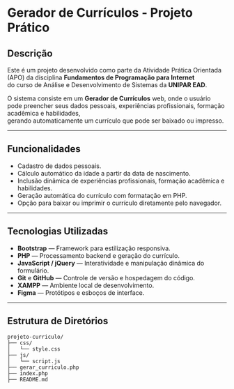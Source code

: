 # Gerador de Currículos - Projeto Prático

## Descrição

Este é um projeto desenvolvido como parte da Atividade Prática Orientada (APO) da disciplina **Fundamentos de Programação para Internet**  
do curso de Análise e Desenvolvimento de Sistemas da **UNIPAR EAD**.

O sistema consiste em um **Gerador de Currículos** web, onde o usuário pode preencher seus dados pessoais, experiências profissionais, formação acadêmica e habilidades,  
gerando automaticamente um currículo que pode ser baixado ou impresso.

---

## Funcionalidades

- Cadastro de dados pessoais.
- Cálculo automático da idade a partir da data de nascimento.
- Inclusão dinâmica de experiências profissionais, formação acadêmica e habilidades.
- Geração automática do currículo com formatação em PHP.
- Opção para baixar ou imprimir o currículo diretamente pelo navegador.

---

## Tecnologias Utilizadas

- **Bootstrap** — Framework para estilização responsiva.
- **PHP** — Processamento backend e geração do currículo.
- **JavaScript / jQuery** — Interatividade e manipulação dinâmica do formulário.
- **Git** e **GitHub** — Controle de versão e hospedagem do código.
- **XAMPP** — Ambiente local de desenvolvimento.
- **Figma** — Protótipos e esboços de interface.

---

## Estrutura de Diretórios

```plaintext
projeto-curriculo/
├── css/
│   └── style.css
├── js/
│   └── script.js
├── gerar_curriculo.php
├── index.php
├── README.md